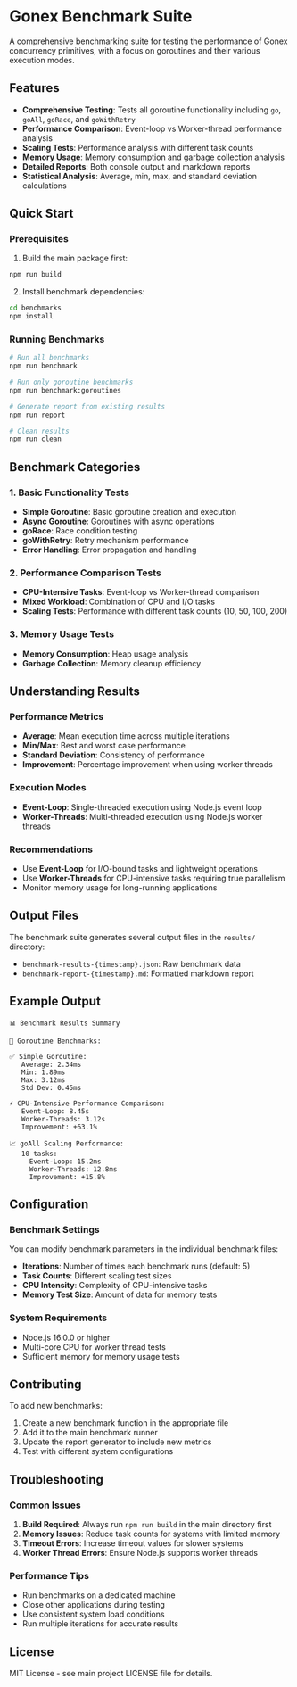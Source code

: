 # Gonex Benchmark Suite

A comprehensive benchmarking suite for testing the performance of Gonex concurrency primitives, with a focus on goroutines and their various execution modes.

## Features

- **Comprehensive Testing**: Tests all goroutine functionality including `go`, `goAll`, `goRace`, and `goWithRetry`
- **Performance Comparison**: Event-loop vs Worker-thread performance analysis
- **Scaling Tests**: Performance analysis with different task counts
- **Memory Usage**: Memory consumption and garbage collection analysis
- **Detailed Reports**: Both console output and markdown reports
- **Statistical Analysis**: Average, min, max, and standard deviation calculations

## Quick Start

### Prerequisites

1. Build the main package first:

```bash
npm run build
```

2. Install benchmark dependencies:

```bash
cd benchmarks
npm install
```

### Running Benchmarks

```bash
# Run all benchmarks
npm run benchmark

# Run only goroutine benchmarks
npm run benchmark:goroutines

# Generate report from existing results
npm run report

# Clean results
npm run clean
```

## Benchmark Categories

### 1. Basic Functionality Tests

- **Simple Goroutine**: Basic goroutine creation and execution
- **Async Goroutine**: Goroutines with async operations
- **goRace**: Race condition testing
- **goWithRetry**: Retry mechanism performance
- **Error Handling**: Error propagation and handling

### 2. Performance Comparison Tests

- **CPU-Intensive Tasks**: Event-loop vs Worker-thread comparison
- **Mixed Workload**: Combination of CPU and I/O tasks
- **Scaling Tests**: Performance with different task counts (10, 50, 100, 200)

### 3. Memory Usage Tests

- **Memory Consumption**: Heap usage analysis
- **Garbage Collection**: Memory cleanup efficiency

## Understanding Results

### Performance Metrics

- **Average**: Mean execution time across multiple iterations
- **Min/Max**: Best and worst case performance
- **Standard Deviation**: Consistency of performance
- **Improvement**: Percentage improvement when using worker threads

### Execution Modes

- **Event-Loop**: Single-threaded execution using Node.js event loop
- **Worker-Threads**: Multi-threaded execution using Node.js worker threads

### Recommendations

- Use **Event-Loop** for I/O-bound tasks and lightweight operations
- Use **Worker-Threads** for CPU-intensive tasks requiring true parallelism
- Monitor memory usage for long-running applications

## Output Files

The benchmark suite generates several output files in the `results/` directory:

- `benchmark-results-{timestamp}.json`: Raw benchmark data
- `benchmark-report-{timestamp}.md`: Formatted markdown report

## Example Output

```
📊 Benchmark Results Summary

🔄 Goroutine Benchmarks:

✅ Simple Goroutine:
   Average: 2.34ms
   Min: 1.89ms
   Max: 3.12ms
   Std Dev: 0.45ms

⚡ CPU-Intensive Performance Comparison:
   Event-Loop: 8.45s
   Worker-Threads: 3.12s
   Improvement: +63.1%

📈 goAll Scaling Performance:
   10 tasks:
     Event-Loop: 15.2ms
     Worker-Threads: 12.8ms
     Improvement: +15.8%
```

## Configuration

### Benchmark Settings

You can modify benchmark parameters in the individual benchmark files:

- **Iterations**: Number of times each benchmark runs (default: 5)
- **Task Counts**: Different scaling test sizes
- **CPU Intensity**: Complexity of CPU-intensive tasks
- **Memory Test Size**: Amount of data for memory tests

### System Requirements

- Node.js 16.0.0 or higher
- Multi-core CPU for worker thread tests
- Sufficient memory for memory usage tests

## Contributing

To add new benchmarks:

1. Create a new benchmark function in the appropriate file
2. Add it to the main benchmark runner
3. Update the report generator to include new metrics
4. Test with different system configurations

## Troubleshooting

### Common Issues

1. **Build Required**: Always run `npm run build` in the main directory first
2. **Memory Issues**: Reduce task counts for systems with limited memory
3. **Timeout Errors**: Increase timeout values for slower systems
4. **Worker Thread Errors**: Ensure Node.js supports worker threads

### Performance Tips

- Run benchmarks on a dedicated machine
- Close other applications during testing
- Use consistent system load conditions
- Run multiple iterations for accurate results

## License

MIT License - see main project LICENSE file for details.

